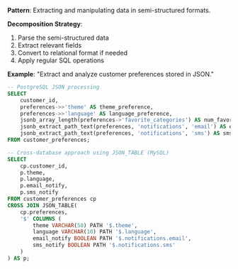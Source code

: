 **Pattern**: Extracting and manipulating data in semi-structured formats.

**Decomposition Strategy**:

1. Parse the semi-structured data
2. Extract relevant fields
3. Convert to relational format if needed
4. Apply regular SQL operations

**Example**: "Extract and analyze customer preferences stored in JSON."

```SQL
-- PostgreSQL JSON processing
SELECT
    customer_id,
    preferences->>'theme' AS theme_preference,
    preferences->>'language' AS language_preference,
    jsonb_array_length(preferences->'favorite_categories') AS num_favorite_categories,
    jsonb_extract_path_text(preferences, 'notifications', 'email') AS email_notifications,
    jsonb_extract_path_text(preferences, 'notifications', 'sms') AS sms_notifications
FROM customer_preferences;

-- Cross-database approach using JSON_TABLE (MySQL)
SELECT
    cp.customer_id,
    p.theme,
    p.language,
    p.email_notify,
    p.sms_notify
FROM customer_preferences cp
CROSS JOIN JSON_TABLE(
    cp.preferences,
    '$' COLUMNS (
        theme VARCHAR(50) PATH '$.theme',
        language VARCHAR(10) PATH '$.language',
        email_notify BOOLEAN PATH '$.notifications.email',
        sms_notify BOOLEAN PATH '$.notifications.sms'
    )
) AS p;
```